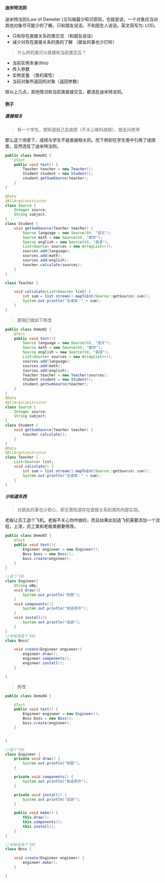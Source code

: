 

#### 迪米特法则

迪米特法则(Law of Demeter )又叫做最少知识原则，也就是说，一个对象应当对其他对象尽可能少的了解。只和朋友说话，不和陌生人说话。英文简写为: LOD。

- 只和存在直接关系的类交流   （和朋友说话）
- 减少对存在直接关系的类的了解 （朋友的事也少打听）

> 什么样的类可以直接和当前类交互？

- 当前实例本身(this)
- 传入参数
- 实例变量  （类的属性）
- 当前对象所返回的对象（返回参数）

除以上几点，其他情况和当前类直接交互，都违反迪米特法则。



#### 例子

##### 直接相关

> 有一个学生，想知道自己总成绩（不关心每科成绩），就去问老师

那么这个场景下，成绩与学生不是直接相关的。而下例却在学生类中引用了成绩类，显然违反了迪米特法则。

```java
public class Demo01 {
    @Test
    public void test() {
        Teacher teacher = new Teacher();
        Student student = new Student();
        student.getSumSource(teacher);
    }
}

@Data
@AllArgsConstructor
class Source {
    Integer source;
    String subject;
}
class Student {
    void getSumSource(Teacher teacher) {
        Source language = new Source(60, "语文");
        Source math = new Source(60, "数学");
        Source english = new Source(60, "英语");
        List<Source> sources = new ArrayList<>();
        sources.add(language);
        sources.add(math);
        sources.add(english);
        teacher.calculate(sources);
    }
}

class Teacher {

    void calculate(List<Source> list) {
        int sum = list.stream().mapToInt(Source::getSource).sum();
        System.out.println("总成绩：" + sum);
    }
}
```

> 那我们做如下修改

```java
public class Demo02 {
    @Test
    public void test(){
        Source language = new Source(60, "语文");
        Source math = new Source(60, "数学");
        Source english = new Source(60, "英语");
        List<Source> sources = new ArrayList<>();
        sources.add(language);
        sources.add(math);
        sources.add(english);
        Teacher teacher = new Teacher(sources);
        Student student = new Student();
        student.getSumSource(teacher);
    }
}
@Data
@AllArgsConstructor
class Source {
    Integer source;
    String subject;
}
class Student {
    void getSumSource(Teacher teacher) {
        teacher.calculate();
    }
}
@Data
@AllArgsConstructor
class Teacher {
    List<Source> list;
    void calculate() {
        int sum = list.stream().mapToInt(Source::getSource).sum();
        System.out.println("总成绩：" + sum);
    }
}
```



##### 少知道东西

> 对朋友的事也少担心，即无需知道存在直接关系的类的内部实现。

老板让员工造个飞机。老板不关心你咋做的，而且如果此刻造飞机需要添加一个流程，上漆，员工类和老板类都要修改。

```java
public class Demo03 {
    @Test
    public void test(){
        Engineer engineer = new Engineer();
        Boss boss = new Boss();
        boss.create(engineer);
    }
}

//造个飞机
class Engineer{
    String eNo;
    void draw(){
        System.out.println("制图");
    }
    void components(){
        System.out.println("制造零件");
    }
    void install(){
        System.out.println("组装");
    }
}
//老板说造个飞机
class Boss{

    void create(Engineer engineer){
        engineer.draw();
        engineer.components();
        engineer.install();
    }

}
```



> 修改



```java
public class Demo04 {

    @Test
    public void test() {
        Engineer engineer = new Engineer();
        Boss boss = new Boss();
        boss.create(engineer);
    }


}

//造个飞机
class Engineer {
    private void draw() {
        System.out.println("制图");
    }

    private void components() {
        System.out.println("制造零件");
    }

    private void install() {
        System.out.println("组装");
    }

    public void make() {
        this.draw();
        this.components();
        this.install();
    }
}

//老板说造个飞机
class Boss {

    void create(Engineer engineer) {
        engineer.make();
    }

}
```
